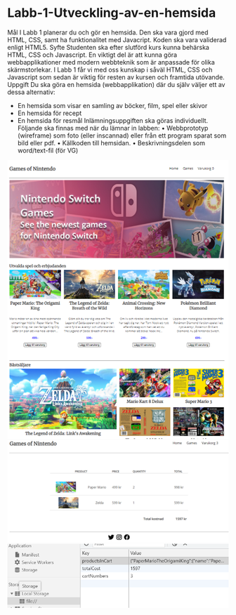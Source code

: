 # Labb-1-Utveckling-av-en-hemsida

Mål
I Labb 1 planerar du och gör en hemsida. Den ska vara gjord med HTML, CSS, samt ha funktionalitet 
med Javacript. Koden ska vara validerad enligt HTML5.
Syfte
Studenten ska efter slutförd kurs kunna behärska HTML, CSS och Javascript. En viktigt del är att 
kunna göra webbapplikationer med modern webbteknik som är anpassade för olika skärmstorlekar. I 
Labb 1 får vi med oss kunskap i såväl HTML, CSS och Javascript som sedan är viktig för resten av 
kursen och framtida utövande.
Uppgift
Du ska göra en hemsida (webbapplikation) där du själv väljer ett av dessa alternativ: 
- En hemsida som visar en samling av böcker, film, spel eller skivor
- En hemsida för recept
- En hemsida för resmål
Inlämningsuppgiften ska göras individuellt.
Följande ska finnas med när du lämnar in labben:
• Webbprototyp (wireframe) som foto (eller inscannad) eller från ett program 
sparat som bild eller pdf.
• Källkoden till hemsidan.
• Beskrivningsdelen som word/text-fil (för VG)

![Homepage](https://github.com/CooBoo84/Labb-1-Utveckling-av-en-hemsida/blob/master/index.png)
![Homepage](https://github.com/CooBoo84/Labb-1-Utveckling-av-en-hemsida/blob/master/Cart.png)
![Homepage](https://github.com/CooBoo84/Labb-1-Utveckling-av-en-hemsida/blob/master/localStorage.png)
